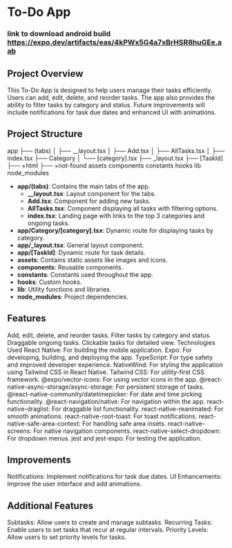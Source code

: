 # To-Do App
### link to download android build https://expo.dev/artifacts/eas/4kPWx5G4a7xBrHSR8huGEe.aab


## Project Overview

This To-Do App is designed to help users manage their tasks efficiently. Users can add, edit, delete, and reorder tasks. The app also provides the ability to filter tasks by category and status. Future improvements will include notifications for task due dates and enhanced UI with animations.

## Project Structure

app
├── (tabs)
│ ├── __layout.tsx
│ ├── Add.tsx
│ ├── AllTasks.tsx
│ ├── index.tsx
├── Category
│ └── [category].tsx
├── _layout.tsx
├── [TaskId]
├── +html
├── +not-found
assets
components
constants
hooks
lib
node_modules



- **app/(tabs)**: Contains the main tabs of the app.
  - **__layout.tsx**: Layout component for the tabs.
  - **Add.tsx**: Component for adding new tasks.
  - **AllTasks.tsx**: Component displaying all tasks with filtering options.
  - **index.tsx**: Landing page with links to the top 3 categories and ongoing tasks.
- **app/Category/[category].tsx**: Dynamic route for displaying tasks by category.
- **app/_layout.tsx**: General layout component.
- **app/[TaskId]**: Dynamic route for task details.
- **assets**: Contains static assets like images and icons.
- **components**: Reusable components.
- **constants**: Constants used throughout the app.
- **hooks**: Custom hooks.
- **lib**: Utility functions and libraries.
- **node_modules**: Project dependencies.

## Features
Add, edit, delete, and reorder tasks.
Filter tasks by category and status.
Draggable ongoing tasks.
Clickable tasks for detailed view.
Technologies Used
React Native: For building the mobile application.
Expo: For developing, building, and deploying the app.
TypeScript: For type safety and improved developer experience.
NativeWind: For styling the application using Tailwind CSS in React Native.
Tailwind CSS: For utility-first CSS framework.
@expo/vector-icons: For using vector icons in the app.
@react-native-async-storage/async-storage: For persistent storage of tasks.
@react-native-community/datetimepicker: For date and time picking functionality.
@react-navigation/native: For navigation within the app.
react-native-draglist: For draggable list functionality.
react-native-reanimated: For smooth animations.
react-native-root-toast: For toast notifications.
react-native-safe-area-context: For handling safe area insets.
react-native-screens: For native navigation components.
react-native-select-dropdown: For dropdown menus.
jest and jest-expo: For testing the application.

## Improvements
Notifications: Implement notifications for task due dates.
UI Enhancements: Improve the user interface and add animations.

## Additional Features
Subtasks: Allow users to create and manage subtasks.
Recurring Tasks: Enable users to set tasks that recur at regular intervals.
Priority Levels: Allow users to set priority levels for tasks.
